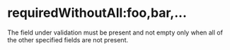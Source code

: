 # requiredWithoutAll:foo,bar,...

The field under validation must be present and not empty only when all of the other specified fields are not present.
